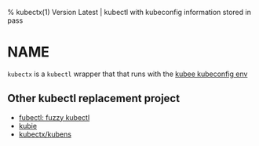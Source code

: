 % kubectx(1) Version Latest | kubectl with kubeconfig information stored in pass
# NAME

`kubectx` is a `kubectl` wrapper that that runs with the [kubee kubeconfig env](../lib/kubee-config.md)


## Other kubectl replacement project

* [fubectl: fuzzy kubectl](https://github.com/kubermatic/fubectl)
* [kubie](https://github.com/sbstp/kubie)
* [kubectx/kubens](https://github.com/ahmetb/kubectx)


